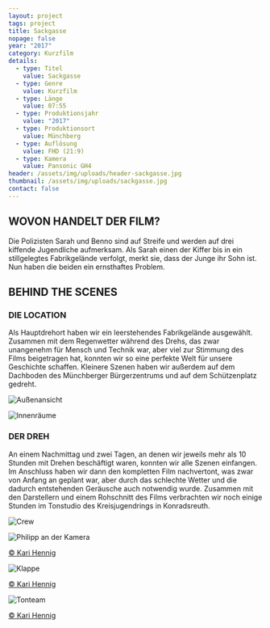 ```yaml
---
layout: project
tags: project
title: Sackgasse
nopage: false
year: "2017"
category: Kurzfilm
details:
  - type: Titel
    value: Sackgasse
  - type: Genre
    value: Kurzfilm
  - type: Länge
    value: 07:55
  - type: Produktionsjahr
    value: "2017"
  - type: Produktionsort
    value: Münchberg
  - type: Auflösung
    value: FHD (21:9)
  - type: Kamera
    value: Pansonic GH4
header: /assets/img/uploads/header-sackgasse.jpg
thumbnail: /assets/img/uploads/sackgasse.jpg
contact: false
---
```

## WOVON HANDELT DER FILM?

Die Polizisten Sarah und Benno sind auf Streife und werden auf drei kiffende Jugendliche aufmerksam. Als Sarah einen der Kiffer bis in ein stillgelegtes Fabrikgelände verfolgt, merkt sie, dass der Junge ihr Sohn ist. Nun haben die beiden ein ernsthaftes Problem.

## BEHIND THE SCENES

### DIE LOCATION

Als Hauptdrehort haben wir ein leerstehendes Fabrikgelände ausgewählt. Zusammen mit dem Regenwetter während des Drehs, das zwar unangenehm für Mensch und Technik war, aber viel zur Stimmung des Films beigetragen hat, konnten wir so eine perfekte Welt für unsere Geschichte schaffen. Kleinere Szenen haben wir außerdem auf dem Dachboden des Münchberger Bürgerzentrums und auf dem Schützenplatz gedreht.

![Außenansicht](/assets/img/uploads/sackgasse1.jpg "Außenansicht der Location")

![Innenräume](/assets/img/uploads/sackgasse2.jpg "Und die Innenräume")

### DER DREH

An einem Nachmittag und zwei Tagen, an denen wir jeweils mehr als 10 Stunden mit Drehen beschäftigt waren, konnten wir alle Szenen einfangen. Im Anschluss haben wir dann den kompletten Film nachvertont, was zwar von Anfang an geplant war, aber durch das schlechte Wetter und die dadurch entstehenden Geräusche auch notwendig wurde. Zusammen mit den Darstellern und einem Rohschnitt des Films verbrachten wir noch einige Stunden im Tonstudio des Kreisjugendrings in Konradsreuth.

![Crew](/assets/img/uploads/sackgasse3.jpg "Die Crew bei der Arbeit")

![Philipp an der Kamera](/assets/img/uploads/sackgasse4.jpg "Philipp an der Kamera")

[© Kari Hennig](https://www.schoenebuntefilme.de/)

![Klappe](/assets/img/uploads/sackgasse5.jpg "Hannah mit der Klappe")

[© Kari Hennig](https://www.schoenebuntefilme.de/)

![Tonteam](/assets/img/uploads/sackgasse6.jpg "Yannick und Lara mit dem Tonequipment")

[© Kari Hennig](https://www.schoenebuntefilme.de/)